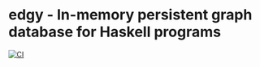 # edgy - In-memory persistent graph database for Haskell programs

[![CI](https://github.com/cdsmith/edgy/actions/workflows/ci.yml/badge.svg)](https://github.com/cdsmith/edgy/actions/workflows/ci.yml)
